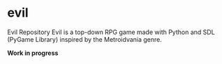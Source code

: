 # evil
Evil Repository
Evil is a top-down RPG game made with Python and SDL (PyGame Library) inspired by the Metroidvania genre.

**Work in progress**
